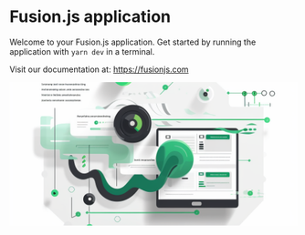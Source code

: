 # Fusion.js application

Welcome to your Fusion.js application. Get started by running the application with `yarn dev` in a terminal.

Visit our documentation at: https://fusionjs.com

![](assets/fusion-app.png)

